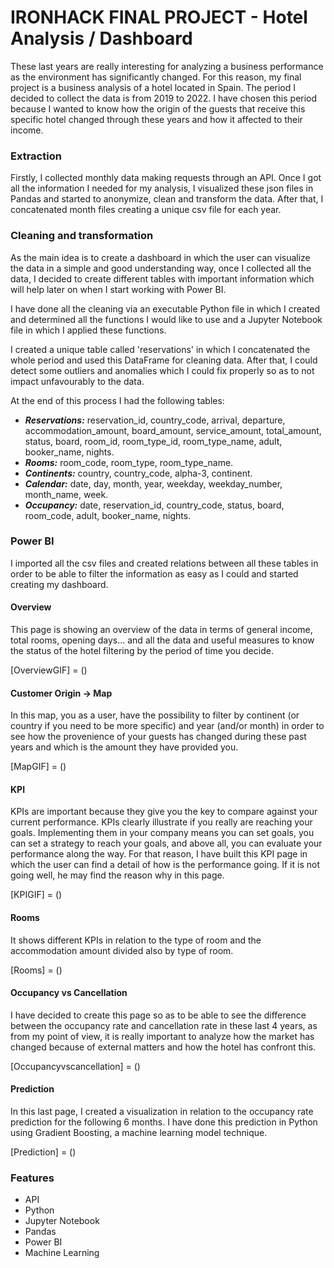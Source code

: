 # IRONHACK FINAL PROJECT - Hotel Analysis / Dashboard
These last years are really interesting for analyzing a business performance as the environment has significantly changed. For this reason, my final project is a business analysis of a hotel located in Spain. 
The period I decided to collect the data is from 2019 to 2022. I have chosen this period because I wanted to know how the origin of the guests that receive this specific hotel changed through these years and how it affected to their income.

### Extraction
Firstly, I collected monthly data making requests through an API. 
Once I got all the information I needed for my analysis, I visualized these json files in Pandas and started to anonymize, clean and transform the data. After that, I concatenated month files creating a unique csv file for each year.

### Cleaning and transformation
As the main idea is to create a dashboard in which the user can visualize the data in a simple and good understanding way, once I collected all the data, I decided to create different tables with important information which will help later on when I start working with Power BI.

I have done all the cleaning via an executable Python file in which I created and determined all the functions I would like to use and a Jupyter Notebook file in which I applied these functions.

I created a unique table called 'reservations' in which I concatenated the whole period and used this DataFrame for cleaning data. 
After that, I could detect some outliers and anomalies which I could fix properly so as to not impact unfavourably to the data.

At the end of this process I had the following tables:
- ***Reservations:*** reservation_id, country_code, arrival, departure, accommodation_amount, board_amount, service_amount, total_amount, status, board, room_id, room_type_id, room_type_name, adult, booker_name, nights.
- ***Rooms:*** room_code, room_type, room_type_name.
- ***Continents:*** country, country_code, alpha-3, continent.
- ***Calendar:*** date, day, month, year, weekday, weekday_number, month_name, week.
- ***Occupancy:*** date, reservation_id, country_code, status, board, room_code, adult, booker_name, nights. 

### Power BI
I imported all the csv files and created relations between all these tables in order to be able to filter the information as easy as I could and started creating my dashboard. 

#### Overview
This page is showing an overview of the data in terms of general income, total rooms, opening days... and all the data and useful measures to know the status of the hotel filtering by the period of time you decide.

[OverviewGIF] = ()


#### Customer Origin -> Map
In this map, you as a user, have the possibility to filter by continent (or country if you need to be more specific) and year (and/or month) in order to see how the provenience of your guests has changed during these past years and which is the amount they have provided you. 

[MapGIF] = ()

#### KPI
KPIs are important because they give you the key to compare against your current performance. KPIs clearly illustrate if you really are reaching your goals. Implementing them in your company means you can set goals, you can set a strategy to reach your goals, and above all, you can evaluate your performance along the way. 
For that reason, I have built this KPI page in which the user can find a detail of how is the performance going. If it is not going well, he may find the reason why in this page. 

[KPIGIF] = ()

#### Rooms
It shows different KPIs in relation to the type of room and the accommodation amount divided also by type of room. 


[Rooms] = ()

#### Occupancy vs Cancellation
I have decided to create this page so as to be able to see the difference between the occupancy rate and cancellation rate in these last 4 years, as from my point of view, it is really important to analyze how the market has changed because of external matters and how the hotel has confront this. 

[Occupancyvscancellation] = ()

#### Prediction
In this last page, I created a visualization in relation to the occupancy rate prediction for the following 6 months. I have done this prediction in Python using Gradient Boosting, a machine learning model technique. 

[Prediction] = ()


### Features
* API
* Python
* Jupyter Notebook
* Pandas
* Power BI
* Machine Learning
